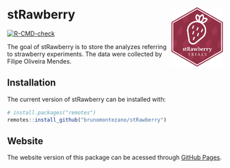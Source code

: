 
<!-- README.md is generated from README.Rmd. Please edit that file -->

# stRawberry <a href='https://github.com/brunomontezano/stRawberry/'><img src='man/figures/logo.png' align="right" height="139" /></a>

<!-- badges: start -->

[![R-CMD-check](https://github.com/brunomontezano/stRawberry/workflows/R-CMD-check/badge.svg)](https://github.com/brunomontezano/stRawberry/actions)
<!-- badges: end -->

The goal of stRawberry is to store the analyzes referring to strawberry
experiments. The data were collected by Filipe Oliveira Mendes.

## Installation

The current version of stRawberry can be installed with:

``` r
# install.packages("remotes")
remotes::install_github("brunomontezano/stRawberry")
```

## Website

The website version of this package can be acessed through [GitHub
Pages](https://brunomontezano.github.io/stRawberry/).
